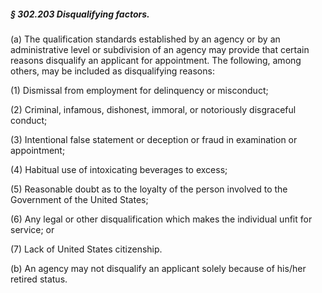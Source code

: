 ##### § 302.203 Disqualifying factors. #####

(a) The qualification standards established by an agency or by an administrative level or subdivision of an agency may provide that certain reasons disqualify an applicant for appointment. The following, among others, may be included as disqualifying reasons:

(1) Dismissal from employment for delinquency or misconduct;

(2) Criminal, infamous, dishonest, immoral, or notoriously disgraceful conduct;

(3) Intentional false statement or deception or fraud in examination or appointment;

(4) Habitual use of intoxicating beverages to excess;

(5) Reasonable doubt as to the loyalty of the person involved to the Government of the United States;

(6) Any legal or other disqualification which makes the individual unfit for service; or

(7) Lack of United States citizenship.

(b) An agency may not disqualify an applicant solely because of his/her retired status.